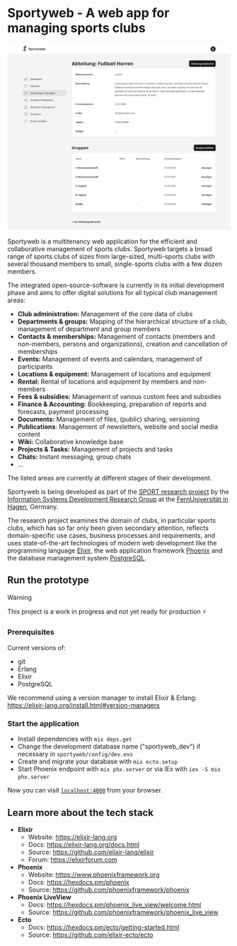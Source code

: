 # Sportyweb - A web app for managing sports clubs

![Hero](documentation/evolution/v0.2.0-Department.png)

Sportyweb is a multitenancy web application for the efficient and collaborative management of sports clubs. Sportyweb targets a broad range of sports clubs of sizes from large-sized, multi-sports clubs with several thousand members to small, single-sports clubs with a few dozen members. 

The integrated open-source-software is currently in its initial development phase and aims to offer digital solutions for all typical club management areas:

- **Club administration:** Management of the core data of clubs
- **Departments & groups:** Mapping of the hierarchical structure of a club, management of department and group members
- **Contacts & memberships:** Management of contacts (members and non-members, persons and organizations), creation and cancellation of memberships
- **Events:** Management of events and calendars, management of participants
- **Locations & equipment:** Management of locations and equipment
- **Rental:** Rental of locations and equipment by members and non-members
- **Fees & subsidies:** Management of various custom fees and subsidies
- **Finance & Accounting:** Bookkeeping, preparation of reports and forecasts, payment processing
- **Documents:** Management of files, (public) sharing, versioning
- **Publications**: Management of newsletters, website and social media content
- **Wiki:** Collaborative knowledge base
- **Projects & Tasks:** Management of projects and tasks
- **Chats:** Instant messaging, group chats
- ...

The listed areas are currently at different stages of their development.

Sportyweb is being developed as part of the [SPORT research project](https://www.fernuni-hagen.de/evis/research/projects/sport.shtml) by the [Information Systems Development Research Group](https://www.fernuni-hagen.de/evis/) at the [FernUniversität in Hagen](https://www.fernuni-hagen.de/), Germany.

The research project examines the domain of clubs, in particular sports clubs, which has so far only been given secondary attention, reflects domain-specific use cases, business processes and requirements, and uses state-of-the-art technologies of modern web development like the programming language [Elixir](https://elixir-lang.org), the web application framework [Phoenix](https://www.phoenixframework.org) and the database management system [PostgreSQL](https://www.postgresql.org).


## Run the prototype

> [!WARNING]
> This project is a work in progress and not yet ready for production ⚡

### Prerequisites

Current versions of:

- git
- Erlang
- Elixir
- PostgreSQL

We recommend using a version manager to install Elixir & Erlang: https://elixir-lang.org/install.html#version-managers

### Start the application

- Install dependencies with `mix deps.get`
- Change the development database name ("sportyweb_dev") if necessary in `sportyweb/config/dev.exs`
- Create and migrate your database with `mix ecto.setup`
- Start Phoenix endpoint with `mix phx.server` or via IEx with `iex -S mix phx.server`

Now you can visit [`localhost:4000`](http://localhost:4000) from your browser.


## Learn more about the tech stack

- **Elixir**
  - Website: https://elixir-lang.org
  - Docs: https://elixir-lang.org/docs.html
  - Source: https://github.com/elixir-lang/elixir
  - Forum: https://elixirforum.com
- **Phoenix**
  - Website: https://www.phoenixframework.org
  - Docs: https://hexdocs.pm/phoenix
  - Source: https://github.com/phoenixframework/phoenix
- **Phoenix LiveView**
  - Docs: https://hexdocs.pm/phoenix_live_view/welcome.html
  - Source: https://github.com/phoenixframework/phoenix_live_view
- **Ecto**
  - Docs: https://hexdocs.pm/ecto/getting-started.html
  - Source: https://github.com/elixir-ecto/ecto
